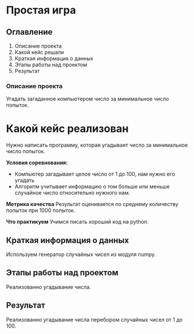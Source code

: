 # Простая игра 

## Оглавление

1. Описание проекта
2. Какой кейс решали
3. Краткая информация о данных
4. Этапы работы над проектом
5. Результат

### Описание проекта
Угадать загаданное компьютером число за минимальное число попыток.

# Какой кейс реализован
Нужно написать программу, которая угадывает число за минимальное число попыток.

**Условия соревнования:**
- Компьютер загадывает целое число от 1 до 100, нам нужно его угадать
- Алгоритм учитывает информацию о том больше или меньше случайное число относительно нужного нам.

**Метрика качества**
Результат оценивается по среднему количеству попыток при 1000 попыток.

**Что практикуем**
Учимся писать хороший код на python.

## Краткая информация о данных
Используем генератор случайных чисел из модуля numpy.

## Этапы работы над проектом
Реализованно угадывание числа. 

## Результат
Реализованно угадывание числа перебором случайных чисел от 1 до 100.